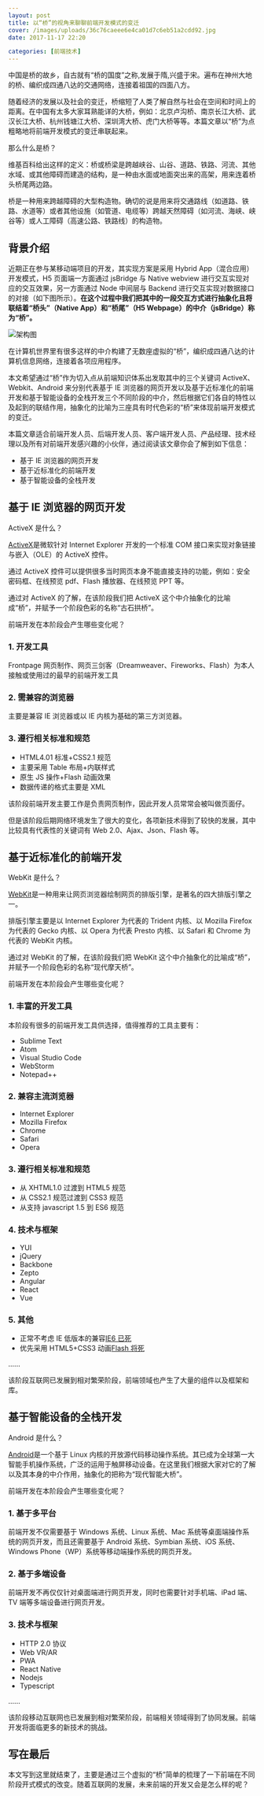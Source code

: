 ```yaml
---
layout: post
title: 以“桥”的视角来聊聊前端开发模式的变迁
cover: /images/uploads/36c76caeee6e4ca01d7c6eb51a2cdd92.jpg
date: 2017-11-17 22:20

categories: [前端技术]
---
```


中国是桥的故乡，自古就有“桥的国度”之称,发展于隋,兴盛于宋。遍布在神州大地的桥、编织成四通八达的交通网络，连接着祖国的四面八方。

随着经济的发展以及社会的变迁，桥缩短了人类了解自然与社会在空间和时间上的距离。在中国有太多大家耳熟能详的大桥，例如：北京卢沟桥、南京长江大桥、武汉长江大桥、杭州钱塘江大桥、深圳湾大桥、虎门大桥等等。本篇文章以“桥”为点粗略地将前端开发模式的变迁串联起来。

那么什么是桥？

维基百科给出这样的定义：桥或桥梁是跨越峡谷、山谷、道路、铁路、河流、其他水域、或其他障碍而建造的结构，是一种由水面或地面突出来的高架，用来连着桥头桥尾两边路。

桥是一种用来跨越障碍的大型构造物。确切的说是用来将交通路线（如道路、铁路、水道等）或者其他设施（如管道、电缆等）跨越天然障碍（如河流、海峡、峡谷等）或人工障碍（高速公路、铁路线）的构造物。

## 背景介绍

近期正在参与某移动端项目的开发，其实现方案是采用 Hybrid App（混合应用）开发模式，H5 页面端一方面通过 jsBridge 与 Native webview 进行交互实现对应的交互效果，另一方面通过 Node 中间层与 Backend 进行交互实现对数据接口的对接（如下图所示）。**在这个过程中我们把其中的一段交互方式进行抽象化且将联结着“桥头”（Native App）和“桥尾”（H5 Webpage）的中介（jsBridge）称为“桥”。**

<!--more-->

![架构图](/images/uploads/sample.ppt.001.png)

在计算机世界里有很多这样的中介构建了无数座虚拟的“桥”，编织成四通八达的计算机信息网络，连接着各项应用程序。

本文希望通过“桥”作为切入点从前端知识体系出发取其中的三个关键词 ActiveX、Webkit、Android 来分别代表基于 IE 浏览器的网页开发以及基于近标准化的前端开发和基于智能设备的全栈开发三个不同阶段的中介，然后根据它们各自的特性以及起到的联结作用，抽象化的比喻为三座具有时代色彩的“桥”来体现前端开发模式的变迁。

本篇文章适合前端开发人员、后端开发人员、客户端开发人员、产品经理、技术经理以及所有对前端开发感兴趣的小伙伴，通过阅读该文章你会了解到如下信息：

- 基于 IE 浏览器的网页开发
- 基于近标准化的前端开发
- 基于智能设备的全栈开发

## 基于 IE 浏览器的网页开发

ActiveX 是什么？

[ActiveX](https://zh.wikipedia.org/wiki/ActiveX)是微软针对 Internet Explorer 开发的一个标准 COM 接口来实现对象链接与嵌入（OLE）的 ActiveX 控件。

通过 ActiveX 控件可以提供很多当时网页本身不能直接支持的功能，例如：安全密码框、在线预览 pdf、Flash 播放器、在线预览 PPT 等。

通过对 ActiveX 的了解，在该阶段我们把 ActiveX 这个中介抽象化的比喻成“桥”，并赋予一个阶段色彩的名称“古石拱桥”。

前端开发在本阶段会产生哪些变化呢？

### 1. 开发工具

Frontpage 网页制作、网页三剑客（Dreamweaver、Fireworks、Flash）为本人接触或使用过的最早的前端开发工具

### 2. 需兼容的浏览器

主要是兼容 IE 浏览器或以 IE 内核为基础的第三方浏览器。

### 3. 遵行相关标准和规范

- HTML4.01 标准+CSS2.1 规范
- 主要采用 Table 布局+内联样式
- 原生 JS 操作+Flash 动画效果
- 数据传递的格式主要是 XML

该阶段前端开发主要工作是负责网页制作，因此开发人员常常会被叫做页面仔。

但是该阶段后期网络环境发生了很大的变化，各项新技术得到了较快的发展，其中比较具有代表性的关键词有 Web 2.0、Ajax、Json、Flash 等。

## 基于近标准化的前端开发

WebKit 是什么？

[WebKit](https://zh.wikipedia.org/wiki/WebKit)是一种用来让网页浏览器绘制网页的排版引擎，是著名的四大排版引擎之一。

排版引擎主要是以 Internet Explorer 为代表的 Trident 内核、以 Mozilla Firefox 为代表的 Gecko 内核、以 Opera 为代表 Presto 内核、以 Safari 和 Chrome 为代表的 WebKit 内核。

通过对 WebKit 的了解，在该阶段我们把 WebKit 这个中介抽象化的比喻成“桥”，并赋予一个阶段色彩的名称“现代摩天桥”。

前端开发在本阶段会产生哪些变化呢？

### 1. 丰富的开发工具

本阶段有很多的前端开发工具供选择，值得推荐的工具主要有：

- Sublime Text
- Atom
- Visual Studio Code
- WebStorm
- Notepad++

### 2. 兼容主流浏览器

- Internet Explorer
- Mozilla Firefox
- Chrome
- Safari
- Opera

### 3. 遵行相关标准和规范

- 从 XHTML1.0 过渡到 HTML5 规范
- 从 CSS2.1 规范过渡到 CSS3 规范
- 从支持 javascript 1.5 到 ES6 规范

### 4. 技术与框架

- YUI
- jQuery
- Backbone
- Zepto
- Angular
- React
- Vue

### 5. 其他

- 正常不考虑 IE 低版本的兼容[IE6 已死](http://www.ie6death.com/)
- 优先采用 HTML5+CSS3 动画[Flash 将死](http://isflashdeadyet.com/)

......

该阶段互联网已发展到相对繁荣阶段，前端领域也产生了大量的组件以及框架和库。

## 基于智能设备的全栈开发

Android 是什么？

[Android](https://zh.wikipedia.org/wiki/Android)是一个基于 Linux 内核的开放源代码移动操作系统。其已成为全球第一大智能手机操作系统，广泛的运用于触屏移动设备。在这里我们根据大家对它的了解以及其本身的中介作用，抽象化的把称为“现代智能大桥”。

前端开发在本阶段会产生哪些变化呢？

### 1. 基于多平台

前端开发不仅需要基于 Windows 系统、Linux 系统、Mac 系统等桌面端操作系统的网页开发，而且还需要基于 Android 系统、Symbian 系统、iOS 系统、Windows Phone（WP）系统等移动端操作系统的网页开发。

### 2. 基于多端设备

前端开发不再仅仅针对桌面端进行网页开发，同时也需要针对手机端、iPad 端、TV 端等多端设备进行网页开发。

### 3. 技术与框架

- HTTP 2.0 协议
- Web VR/AR
- PWA
- React Native
- Nodejs
- Typescript

......

该阶段移动互联网也已发展到相对繁荣阶段，前端相关领域得到了协同发展。前端开发将面临更多的新技术的挑战。

## 写在最后

本文写到这里就结束了，主要是通过三个虚拟的“桥”简单的梳理了一下前端在不同阶段开式模式的改变。随着互联网的发展，未来前端的开发又会是怎么样的呢？
